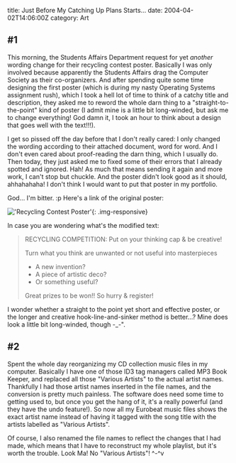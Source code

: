 title: Just Before My Catching Up Plans Starts…
date: 2004-04-02T14:06:00Z
category: Art

## #1

This morning, the Students Affairs Department request for yet *another* wording change for their recycling contest poster. Basically I was only involved because apparently the Students Affairs drag the Computer Society as their co-organizers. And after spending quite some time designing the first poster (which is during my nasty Operating Systems assignment rush), which I took a hell lot of time to think of a catchy title and description, they asked me to reword the whole darn thing to a "straight-to-the-point" kind of poster (I admit mine is a little bit long-winded, but ask me to change everything! God damn it, I took an hour to think about a design that goes well with the text!!!).

I get so pissed off the day before that I don't really cared: I only changed the wording according to their attached document, word for word. And I don't even cared about proof-reading the darn thing, which I usually do. Then today, they just asked me to fixed some of their errors that I already spotted and ignored. Hah! As much that means sending it again and more work, I can't stop but chuckle. And the poster didn't look good as it should, ahhahahaha! I don't think I would want to put that poster in my portfolio.

God… I'm bitter. :p Here's a link of the original poster:

!['Recycling Contest Poster'](http://img32.photobucket.com/albums/v95/seh_hui/poster/recyclingposter.png){: .img-responsive}

In case you are wondering what's the modified text: 

> RECYCLING COMPETITION: Put on your thinking cap & be creative!
> 
> Turn what you think are unwanted or not useful into masterpieces
> 
> - A new invention?
> - A piece of artistic deco?
> - Or something useful?
>
> Great prizes to be won!! So hurry & register!

I wonder whether a straight to the point yet short and effective poster, or the longer and creative hook-line-and-sinker method is better…? Mine does look a little bit long-winded, though -\_-".

## #2

Spent the whole day reorganizing my CD collection music files in my computer. Basically I have one of those ID3 tag managers called MP3 Book Keeper, and replaced all those "Various Artists" to the actual artist names. Thankfully I had those artist names inserted in the file names, and the conversion is pretty much painless. The software does need some time to getting used to, but once you get the hang of it, it's a really powerful (and they have the undo feature!). So now all my Eurobeat music files shows the exact artist name instead of having it tagged with the song title with the artists labelled as "Various Artists".

Of course, I also renamed the file names to reflect the changes that I had made, which means that I have to reconstruct my whole playlist, but it's worth the trouble. Look Ma! No "Various Artists"! ^-^v
